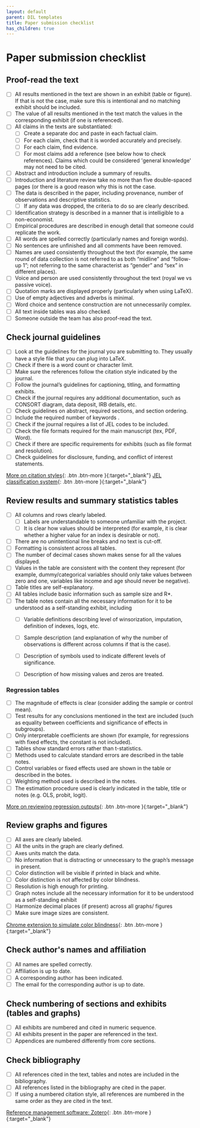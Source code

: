 ```yaml
---
layout: default
parent: DIL templates
title: Paper submission checklist
has_children: true
---
```


# Paper submission checklist

## Proof-read the text

- [ ] All results mentioned in the text are shown in an exhibit (table or figure). If that is not the case, make sure this is intentional and no matching exhibit should be included.
- [ ] The value of all results mentioned in the text match the values in the corresponding exhibit (if one is referenced).
- [ ] All claims in the texts are substantiated:
  - [ ] Create a separate doc and paste in each factual claim.
  - [ ] For each claim, check that it is worded accurately and precisely.
  - [ ] For each claim, find evidence.
  - [ ] For most claims add a reference (see below how to check references). Claims which could be considered 'general knowledge' may not need to be cited.
- [ ] Abstract and introduction include a summary of results.
- [ ] Introduction and literature review take no more than five double-spaced pages (or there is a good reason why this is not the case.
- [ ] The data is described in the paper, including provenance, number of observations and descriptive statistics.
  - [ ] If any data was dropped, the criteria to do so are clearly described.
- [ ] Identification strategy is described in a manner that is intelligible to a non-economist.
- [ ] Empirical procedures are described in enough detail that someone could replicate the work.
- [ ] All words are spelled correctly (particularly names and foreign words).
- [ ] No sentences are unfinished and all comments have been removed.
- [ ] Names are used consistently throughout the text (for example, the same round of data collection is not referred to as both “midline” and “follow-up 1”; not referring to the same characterist as “gender” and “sex” in different places).
- [ ] Voice and person are used consistently throughout the text (royal we vs passive voice).
- [ ] Quotation marks are displayed properly (particularly when using LaTeX).
- [ ] Use of empty adjectives and adverbs is minimal.
- [ ] Word choice and sentence construction are not unnecessarily complex.
- [ ] All text inside tables was also checked.
- [ ] Someone outside the team has also proof-read the text.

## Check journal guidelines

- [ ] Look at the guidelines for the journal you are submitting to. They usually have a style file that you can plug into LaTeX.
- [ ] Check if there is a word count or character limit.
- [ ] Make sure the references follow the citation style indicated by the journal. 
- [ ] Follow the journal’s guidelines for captioning, titling, and formatting exhibits.
- [ ] Check if the journal requires any additional documentation, such as CONSORT diagram, data deposit, IRB details, etc.
- [ ] Check guidelines on abstract, required sections, and section ordering.
- [ ] Include the required number of keywords .
- [ ] Check if the journal requires a list of JEL codes to be included. 
- [ ] Check the file formats required for the main manuscript (tex, PDF, Word).
- [ ] Check if there are specific requirements for exhibits (such as file format and resolution).
- [ ] Check guidelines for disclosure, funding, and conflict of interest statements.

[More on citation styles](https://pitt.libguides.com/citationhelp){: .btn .btn-more }{:target="_blank"} 
[JEL classification system](https://www.aeaweb.org/econlit/jelCodes.php){: .btn .btn-more }{:target="_blank"}

## Review results and summary statistics tables 

- [ ] All columns and rows clearly labeled.
  - [ ] Labels are understandable to someone unfamiliar with the project.
  - [ ] It is clear how values should be interpreted (for example, it is clear whether a higher value for an index is desirable or not).
- [ ] There are no unintentional line breaks and no text is cut-off.
- [ ] Formatting is consistent across all tables.
- [ ] The number of decimal cases shown makes sense for all the values displayed.
- [ ] Values in the table are consistent with the content they represent (for example, dummy/categorical variables should only take values between zero and one, variables like income and age should never be negative).
- [ ] Table titles are self-explanatory.
- [ ] All tables include basic information such as sample size and R*.
- [ ] The table notes contain all the necessary information for it to be understood as a self-standing exhibit, including
  - [ ] Variable definitions describing level of winsorization, imputation, definition of indexes, logs, etc.
  - [ ] Sample description (and explanation of why the number of observations is different across columns if that is the case).
  - [ ] Description of symbols used to indicate different levels of significance.
  - [ ] Description of how missing values and zeros are treated.


### Regression tables

- [ ] The magnitude of effects is clear (consider adding the sample or control mean).
- [ ] Test results for any conclusions mentioned in the text are included (such as equality between coefficients and significance of effects in subgroups).
- [ ] Only interpretable coefficients are shown (for example, for regressions with fixed effects, the constant is not included).
- [ ] Tables show standard errors rather than t-statistics.
- [ ] Methods used to calculate standard errors are described in the table notes.
- [ ] Control variables or fixed effects used are shown in the table or described in the botes.
- [ ] Weighting method used is described in the notes.
- [ ] The estimation procedure used is clearly indicated in the table, title or notes (e.g. OLS, probit, logit).

[More on reviewing regression outputs](https://blogs.worldbank.org/impactevaluations/crowd-sourced-checklist-top-10-little-things-drive-us-crazy-regression-output){: .btn .btn-more }{:target="_blank"}


## Review graphs and figures

- [ ] All axes are clearly labeled.
- [ ] All the units in the graph are clearly defined.
- [ ] Axes units match the data.
- [ ] No information that is distracting or unnecessary to the graph’s message in present.
- [ ] Color distinction will be visible if printed in black and white.
- [ ] Color distinction is not affected by color blindness.
- [ ] Resolution is high enough for printing.
- [ ] Graph notes include all the necessary information for it to be understood as a self-standing exhibit
- [ ] Harmonize decimal places (if present) across all graphs/ figures
- [ ] Make sure image sizes are consistent.

[Chrome extension to simulate color blindness](https://chrome.google.com/webstore/detail/colorblindly/floniaahmccleoclneebhhmnjgdfijgg?hl=en#:~:text=Colorblindly&text=Simulates%20colorblindness%20in%20your%20web,those%20users%20have%20on%20websites){: .btn .btn-more }{:target="_blank"}

## Check author's names and affiliation

- [ ] All names are spelled correctly.
- [ ] Affiliation is up to date.
- [ ] A corresponding author has been indicated.
- [ ] The email for the corresponding author is up to date.

## Check numbering of sections and exhibits (tables and graphs)

- [ ] All exhibits are numbered and cited in numeric sequence.
- [ ] All exhibits present in the paper are referenced in the text.
- [ ] Appendices are numbered differently from core sections.

## Check bibliography

- [ ] All references cited in the text, tables and notes are included in the bibliography.
- [ ] All references listed in the bibliography are cited in the paper.
- [ ] If using a numbered citation style, all references are numbered in the same order as they are cited in the text.

[Reference management software: Zotero](https://www.zotero.org/support/quick_start_guide){: .btn .btn-more }{:target="_blank"}